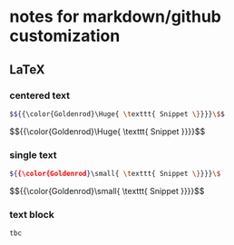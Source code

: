 # notes for markdown/github customization

## LaTeX 

### centered text
```bash
$${{\color{Goldenrod}\Huge{ \texttt{ Snippet \}}}}\$$
```
$${{\color{Goldenrod}\Huge{ \texttt{ Snippet  \}}}}\$$

### single text
```bash
${{\color{Goldenrod}\small{ \texttt{ Snippet \}}}}\$
```
$${{\color{Goldenrod}\small{ \texttt{ Snippet \}}}}\$$

### text block
```bash
tbc
```
